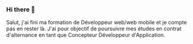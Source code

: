 ### Hi there 👋
Salut, j'ai fini ma formation de Développeur web/web mobile et je compte pas en rester là.
J'ai pour objectif de poursuivre mes études en contrat d'alternance en tant que Concepteur Développeur d'Application.

<!--
**JonatFu/JonatFu** is a ✨ _special_ ✨ repository because its `README.md` (this file) appears on your GitHub profile.

Here are some ideas to get you started:

- 🔭 I’m currently working on ...
- 🌱 I’m currently learning ...
- 👯 I’m looking to collaborate on ...
- 🤔 I’m looking for help with ...
- 💬 Ask me about ...
- 📫 How to reach me: ...
- 😄 Pronouns: ...
- ⚡ Fun fact: ...
-->
